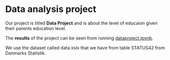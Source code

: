 # Data analysis project

Our project is titled **Data Project** and is about the level of educaion given their parents education level. 

The **results** of the project can be seen from running [dataproject.ipynb](dataproject.ipynb).

We use the dataset called data.xslx that we have from table STATUS42 from Danmarks Statistik. 
